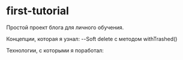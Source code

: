 # first-tutorial


Простой проект блога для личного обучения.

Концепции, которая я узнал:
--Soft delete с методом withTrashed() 

Технологии, с которыми я поработал:

